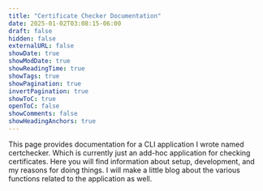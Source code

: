 ```yaml
---
title: "Certificate Checker Documentation"
date: 2025-01-02T03:08:15-06:00
draft: false
hidden: false
externalURL: false
showDate: true
showModDate: true
showReadingTime: true
showTags: true
showPagination: true
invertPagination: true
showToC: true
openToC: false
showComments: false
showHeadingAnchors: true
---
```


This page provides documentation for a CLI application I wrote named
certchecker. Which is currently just an add-hoc application for checking
certificates. Here you will find information about setup, development, and my
reasons for doing things. I will make a little blog about the various functions
related to the application as well.
